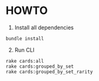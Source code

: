 # HOWTO

1. Install all dependencies

```
bundle install
```

2. Run CLI

```
rake cards:all
rake cards:grouped_by_set
rake cards:grouped_by_set_rarity
```
